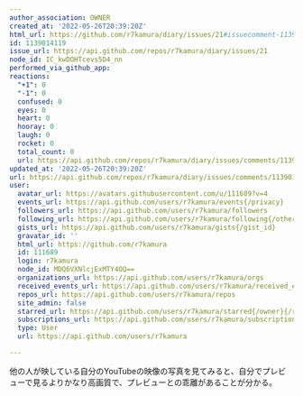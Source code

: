 ```yaml
---
author_association: OWNER
created_at: '2022-05-26T20:39:20Z'
html_url: https://github.com/r7kamura/diary/issues/21#issuecomment-1139014119
id: 1139014119
issue_url: https://api.github.com/repos/r7kamura/diary/issues/21
node_id: IC_kwDOHTcevs5D4_nn
performed_via_github_app: 
reactions:
  "+1": 0
  "-1": 0
  confused: 0
  eyes: 0
  heart: 0
  hooray: 0
  laugh: 0
  rocket: 0
  total_count: 0
  url: https://api.github.com/repos/r7kamura/diary/issues/comments/1139014119/reactions
updated_at: '2022-05-26T20:39:20Z'
url: https://api.github.com/repos/r7kamura/diary/issues/comments/1139014119
user:
  avatar_url: https://avatars.githubusercontent.com/u/111689?v=4
  events_url: https://api.github.com/users/r7kamura/events{/privacy}
  followers_url: https://api.github.com/users/r7kamura/followers
  following_url: https://api.github.com/users/r7kamura/following{/other_user}
  gists_url: https://api.github.com/users/r7kamura/gists{/gist_id}
  gravatar_id: ''
  html_url: https://github.com/r7kamura
  id: 111689
  login: r7kamura
  node_id: MDQ6VXNlcjExMTY4OQ==
  organizations_url: https://api.github.com/users/r7kamura/orgs
  received_events_url: https://api.github.com/users/r7kamura/received_events
  repos_url: https://api.github.com/users/r7kamura/repos
  site_admin: false
  starred_url: https://api.github.com/users/r7kamura/starred{/owner}{/repo}
  subscriptions_url: https://api.github.com/users/r7kamura/subscriptions
  type: User
  url: https://api.github.com/users/r7kamura

---
```

他の人が映している自分のYouTubeの映像の写真を見てみると、自分でプレビューで見るよりかなり高画質で、プレビューとの乖離があることが分かる。
